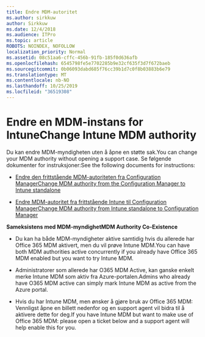 ```yaml
---
title: Endre MDM-autoritet
ms.author: sirkkuw
author: Sirkkuw
ms.date: 12/4/2018
ms.audience: ITPro
ms.topic: article
ROBOTS: NOINDEX, NOFOLLOW
localization_priority: Normal
ms.assetid: 08c51aa6-cffc-456b-91fb-185f0d636afb
ms.openlocfilehash: 6545798fe5e7702285b9e32cf635f3d7f672baeb
ms.sourcegitcommit: 0b06093dabd685f76cc39b1d7c0f8b03883b6e79
ms.translationtype: MT
ms.contentlocale: nb-NO
ms.lasthandoff: 10/25/2019
ms.locfileid: "36519308"
---
```

# <a name="change-intune-mdm-authority"></a><span data-ttu-id="c4f44-102">Endre en MDM-instans for Intune</span><span class="sxs-lookup"><span data-stu-id="c4f44-102">Change Intune MDM authority</span></span>

<span data-ttu-id="c4f44-103">Du kan endre MDM-myndigheten uten å åpne en støtte sak.</span><span class="sxs-lookup"><span data-stu-id="c4f44-103">You can change your MDM authority without opening a support case.</span></span> <span data-ttu-id="c4f44-104">Se følgende dokumenter for instruksjoner:</span><span class="sxs-lookup"><span data-stu-id="c4f44-104">See the following documents for instructions:</span></span>
  
- [<span data-ttu-id="c4f44-105">Endre den frittstående MDM-autoriteten fra Configuration Manager</span><span class="sxs-lookup"><span data-stu-id="c4f44-105">Change MDM authority from the Configuration Manager to Intune standalone</span></span>](https://docs.microsoft.com/sccm/mdm/deploy-use/migrate-change-mdm-authority)
    
- [<span data-ttu-id="c4f44-106">Endre MDM-autoritet fra frittstående Intune til Configuration Manager</span><span class="sxs-lookup"><span data-stu-id="c4f44-106">Change MDM authority from Intune standalone to Configuration Manager</span></span>](https://docs.microsoft.com/sccm/mdm/deploy-use/change-mdm-authority)
    
 <span data-ttu-id="c4f44-107">**Sameksistens med MDM-myndighet**</span><span class="sxs-lookup"><span data-stu-id="c4f44-107">**MDM Authority Co-Existence**</span></span>
  
- <span data-ttu-id="c4f44-108">Du kan ha både MDM-myndigheter aktive samtidig hvis du allerede har Office 365 MDM aktivert, men du vil prøve Intune MDM.</span><span class="sxs-lookup"><span data-stu-id="c4f44-108">You can have both MDM authorities active concurrently if you already have Office 365 MDM enabled but you want to try Intune MDM.</span></span>
    
- <span data-ttu-id="c4f44-109">Administratorer som allerede har O365 MDM Active, kan ganske enkelt merke Intune MDM som aktiv fra Azure-portalen.</span><span class="sxs-lookup"><span data-stu-id="c4f44-109">Admins who already have O365 MDM active can simply mark Intune MDM as active from the Azure portal.</span></span>
    
- <span data-ttu-id="c4f44-110">Hvis du har Intune MDM, men ønsker å gjøre bruk av Office 365 MDM: Vennligst åpne en billett nedenfor og en support agent vil bidra til å aktivere dette for deg.</span><span class="sxs-lookup"><span data-stu-id="c4f44-110">If you have Intune MDM but want to make use of Office 365 MDM: please open a ticket below and a support agent will help enable this for you.</span></span>
    

